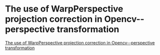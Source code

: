 # The use of WarpPerspective projection correction in Opencv--perspective transformation
[The use of WarpPerspective projection correction in Opencv--perspective transformation](https://aiwithcloud.com/2022/09/19/the_use_of_warpperspective_projection_correction_in_opencv__perspective_transformation/)